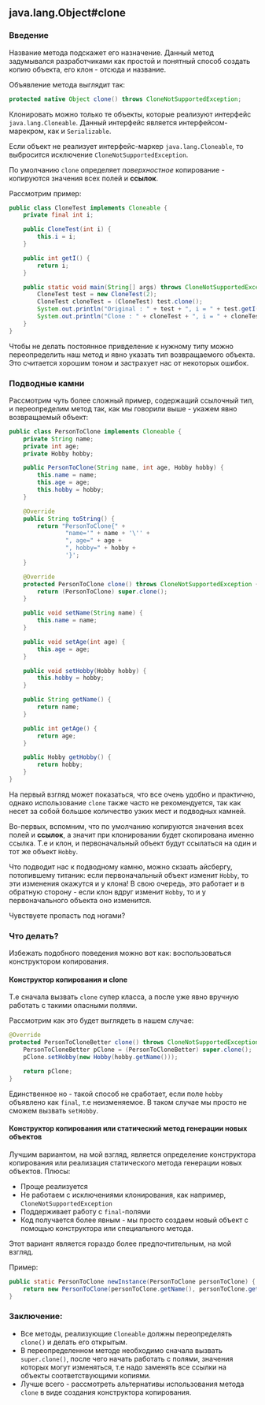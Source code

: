 ## java.lang.Object#clone
### Введение
Название метода подскажет его назначение.
Данный метод задумывался разработчиками как простой и понятный способ создать копию объекта, его клон - отсюда и название.

Объявление метода выглядит так:
```java
protected native Object clone() throws CloneNotSupportedException;
```

Клонировать можно только те объекты, которые реализуют интерфейс `java.lang.Cloneable`.
Данный интерфейс является интерфейсом-марекром, как и `Serializable`.

Если объект не реализует интерфейс-маркер `java.lang.Cloneable`, то выбросится исключение `CloneNotSupportedException`.

По умолчанию `clone` определяет *поверхностное* копирование - копируются значения всех полей и **ссылок**.

Рассмотрим пример:
```java
public class CloneTest implements Cloneable {
    private final int i;

    public CloneTest(int i) {
        this.i = i;
    }

    public int getI() {
        return i;
    }

    public static void main(String[] args) throws CloneNotSupportedException {
        CloneTest test = new CloneTest(2);
        CloneTest cloneTest = (CloneTest) test.clone();
        System.out.println("Original : " + test + ", i = " + test.getI());
        System.out.println("Clone : " + cloneTest + ", i = " + cloneTest.getI());
    }
}
```

Чтобы не делать постоянное привделение к нужному типу можно переопределить наш метод и явно указать тип возвращаемого объекта.
Это считается хорошим тоном и застрахует нас от некоторых ошибок.

### Подводные камни
Рассмотрим чуть более сложный пример, содержащий ссылочный тип, и переопределим метод так, как мы говорили выше - укажем явно возвращаемый объект:
```java
public class PersonToClone implements Cloneable {
    private String name;
    private int age;
    private Hobby hobby;

    public PersonToClone(String name, int age, Hobby hobby) {
        this.name = name;
        this.age = age;
        this.hobby = hobby;
    }

    @Override
    public String toString() {
        return "PersonToClone{" +
                "name='" + name + '\'' +
                ", age=" + age +
                ", hobby=" + hobby +
                '}';
    }

    @Override
    protected PersonToClone clone() throws CloneNotSupportedException {
        return (PersonToClone) super.clone();
    }

    public void setName(String name) {
        this.name = name;
    }

    public void setAge(int age) {
        this.age = age;
    }

    public void setHobby(Hobby hobby) {
        this.hobby = hobby;
    }

    public String getName() {
        return name;
    }

    public int getAge() {
        return age;
    }

    public Hobby getHobby() {
        return hobby;
    }
}
```

На первый взгляд может показаться, что все очень удобно и практично, однако использование `clone` также часто не рекомендуется, так как несет за собой большое количество узких мест и подводных камней.

Во-первых, вспомним, что по умолчанию копируются значения всех полей и **ссылок**, а значит при клонировании будет скопирована именно ссылка.
Т.е и клон, и первоначальный объект будут ссылаться на один и тот же объект `Hobby`.

Что подводит нас к подводному камню, можно скзаать айсбергу, потопившему титаник: если первоначальный объект изменит `Hobby`, то эти изменения окажутся и у клона!
В свою очередь, это работает и в обратную сторону - если клон вдруг изменит `Hobby`, то и у первоначального объекта оно изменится.


Чувствуете пропасть под ногами?

### Что делать?
Избежать подобного поведения можно вот как: воспользоваться конструктором копирования.
#### Конструктор копирования и clone
Т.е сначала вызвать `clone` супер класса, а после уже явно вручную работать с такими опасными полями.

Рассмотрим как это будет выглядеть в нашем случае:
```java
@Override
protected PersonToCloneBetter clone() throws CloneNotSupportedException {
    PersonToCloneBetter pClone = (PersonToCloneBetter) super.clone();
    pClone.setHobby(new Hobby(hobby.getName()));

    return pClone;
}
```

Единственное но - такой способ не сработает, если поле `hobby` объявлено как `final`, т.е неизменяемое.
В таком случае мы просто не сможем вызвать `setHobby`.

#### Конструктор копирования или статический метод генерации новых объектов
Лучшим вариантом, на мой взгляд, является определение конструктора копирования или реализация статического метода генерации новых объектов.
Плюсы:
* Проще реализуется
* Не работаем с исключениями клонирования, как например, `CloneNotSupportedException`
* Поддерживает работу с `final`-полями
* Код получается более явным - мы просто создаем новый объект с помощью конструктора или специального метода.

Этот вариант является гораздо более предпочтительным, на мой взгляд.

Пример:
```java
public static PersonToClone newInstance(PersonToClone personToClone) {
    return new PersonToClone(personToClone.getName(), personToClone.getAge(), new Hobby(personToClone.hobby.getName()));
}
```
### Заключение:
* Все методы, реализующие `Cloneable` должны переопределять `clone()` и делать его открытым.
* В переопределенном методе необходимо сначала вызвать `super.clone()`, после чего начать работать с полями, значения которых могут изменяться, т.е надо заменять все ссылки на объекты соответствующими копиями.
* Лучше всего - рассмотреть альтернативы использования метода `clone` в виде создания конструктора копирования.
